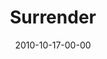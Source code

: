 ---
layout: message
category: message
series: "Game Change"
title: "Surrender"
date: 2010-10-17-00-00
message_id: 642
audio: "http://s3.amazonaws.com/crossroads-media/messages/audio/Beyond%20Faking%20It.mp3"
audio-duration: "37:30"
audio: "http://s3.amazonaws.com/crossroads-media/messages/audio/gamechange02.mp3"
audio-duration: "56:14"
program: "http://s3.amazonaws.com/crossroads-media/documents/10_16-17_10Program.pdf"
description: "Brian Tome talks about what it means to surrender."
video: "http://s3.amazonaws.com/crossroads-media/messages/video/gamechange02.mp4"
video-duration: "56:21"
yt-embed-url: "//www.youtube.com/embed/b7EYnpHfC9c"
video-image: "http://s3.amazonaws.com/crossroads-media/images/gamechange02_still.jpg"
tag: 
 - growth
 - authentic
 - authenticity
 - realness
 - tome
 - game-change
 - campaign
 - surrender
 - multi-site
 - program
explicit: false
---